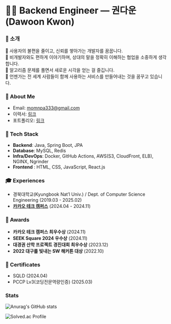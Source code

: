 # 🙋🏻 Backend Engineer — 권다운 (Dawoon Kwon)

### 👋 소개
🌝 사용자의 불편을 줄이고, 신뢰를 쌓아가는 개발자를 꿈꿉니다.
<br>
🌝 비개발자와도 편하게 이야기하며, 상대의 말을 정확히 이해하는 협업을 소중하게 생각합니다.
<br>
🌝 알고리즘 문제를 풀면서 새로운 시각을 얻는 걸 즐깁니다.
<br>
🌝 언젠가는 전 세계 사람들이 함께 사용하는 서비스를 만들어내는 것을 꿈꾸고 있습니다.

### 📮 About Me

- Email: [momnpa333@gmail.com](mailto:momnpa333@gmail.com)
- 이력서: [링크](https://velog.io/@momnpa333/about)
- 포트폴리오: [링크](https://drive.google.com/file/d/1bvq7S28C5XXZ9w72MD01EE9dVkXSo-u8/view?usp=drive_link)

### 🔧 Tech Stack

* **Backend**: Java, Spring Boot, JPA
* **Database**: MySQL, Redis
* **Infra/DevOps**: Docker, GitHub Actions, AWS(S3, CloudFront, ELB), NGINX, Ngrinder
* **Frontend** : HTML, CSS, JavaScript, React.js

### 🎓 Experiences

* 경북대학교(Kyungbook Nat’l Univ.) / Dept. of Computer Science Engineering (2019.03 - 2025.02)
* [**카카오 테크 캠퍼스**](https://www.kakaotechcampus.com/) (2024.04 - 2024.11)


### 🏅 Awards

* **카카오 테크 캠퍼스 최우수상** (2024.11)
* **SEEK Square 2024 우수상** (2024.11)
* **대경권 산학 프로젝트 경진대회 최우수상** (2023.12)
* **2022 대구를 빛내는 SW 해커톤 대상** (2022.10)

### 🪪 Certificates
* SQLD (2024.04)
* PCCP Lv3(코딩전문역량인증) (2025.03)

### Stats

![Anurag's GitHub stats](https://github-readme-stats.vercel.app/api?username=momnpa333&show_icons=true&theme=radical)

![Solved.ac Profile](http://mazassumnida.wtf/api/v2/generate_badge?boj=momnpa333)<br/>
